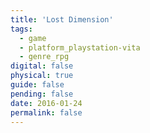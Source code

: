 ```yaml
---
title: 'Lost Dimension'
tags:
  - game
  - platform_playstation-vita
  - genre_rpg
digital: false
physical: true
guide: false
pending: false
date: 2016-01-24
permalink: false
---
```


